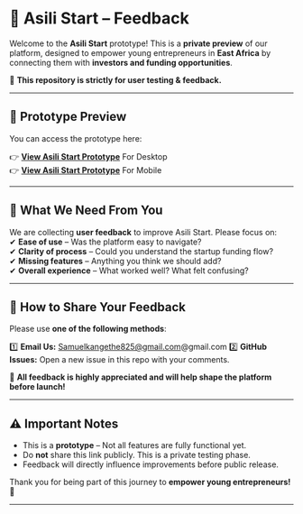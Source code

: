# 🌱 Asili Start – Feedback  

Welcome to the **Asili Start** prototype! This is a **private preview** of our platform, designed to empower young entrepreneurs in **East Africa** by connecting them with **investors and funding opportunities**.  

🚀 **This repository is strictly for user testing & feedback.**  

---

## 🔗 Prototype Preview  
You can access the prototype here:  

👉 **[View Asili Start Prototype](https://creatie.ai/prototype/153399531049084?hl=1&st=1&pageId=M&layerId=1:0&source=iframe_share)** For Desktop <br>
👉 **[View Asili Start Prototype](https://creatie.ai/prototype/153579249692242?hl=1&zs=1&pageId=51:3353&layerId=51:7570&source=iframe_share)** For Mobile

---

## 📝 What We Need From You  
We are collecting **user feedback** to improve Asili Start. Please focus on:  
✔ **Ease of use** – Was the platform easy to navigate?  
✔ **Clarity of process** – Could you understand the startup funding flow?  
✔ **Missing features** – Anything you think we should add?  
✔ **Overall experience** – What worked well? What felt confusing?  

---

## 📩 How to Share Your Feedback  
Please use **one of the following methods**:  

1️⃣ **Email Us:** Samuelkangethe825@gmail.com@gmail.com 
2️⃣ **GitHub Issues:** Open a new issue in this repo with your comments.  

🔹 **All feedback is highly appreciated and will help shape the platform before launch!**  

---

## ⚠️ Important Notes  
- This is a **prototype** – Not all features are fully functional yet.  
- Do **not** share this link publicly. This is a private testing phase.  
- Feedback will directly influence improvements before public release.  

Thank you for being part of this journey to **empower young entrepreneurs!** 🚀  

---
